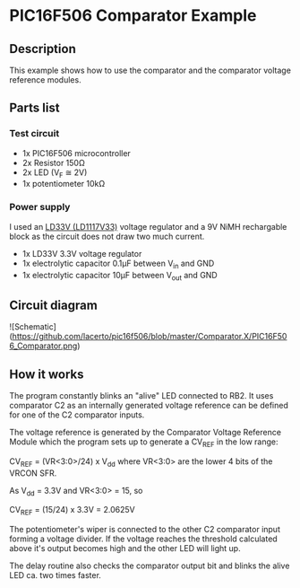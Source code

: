 # PIC16F506 Comparator Example

## Description
This example shows how to use the comparator and the comparator voltage reference modules.

## Parts list
### Test circuit
* 1x PIC16F506 microcontroller
* 2x Resistor 150&Omega;
* 2x LED (V<sub>F</sub> &cong; 2V)
* 1x potentiometer 10k&Omega;

### Power supply
I used an [LD33V (LD1117V33)](http://www.st.com/content/ccc/resource/technical/document/datasheet/99/3b/7d/91/91/51/4b/be/CD00000544.pdf/files/CD00000544.pdf/jcr:content/translations/en.CD00000544.pdf) voltage regulator and a 9V NiMH rechargable block as the circuit does not draw two much current.
* 1x LD33V 3.3V voltage regulator
* 1x electrolytic capacitor 0.1&micro;F between V<sub>in</sub> and GND
* 1x electrolytic capacitor 10&micro;F between V<sub>out</sub> and GND

## Circuit diagram
![Schematic] (https://github.com/lacerto/pic16f506/blob/master/Comparator.X/PIC16F506_Comparator.png)

## How it works
The program constantly blinks an "alive" LED connected to RB2. It uses comparator C2 as an internally generated voltage reference can be defined for one of the C2 comparator inputs.

The voltage reference is generated by the Comparator Voltage Reference Module which the program sets up to generate a CV<sub>REF</sub> in the low range:

CV<sub>REF</sub> = (VR<3:0>/24) x V<sub>dd</sub>  where VR<3:0> are the lower 4 bits of the VRCON SFR.

As V<sub>dd</sub> = 3.3V and VR<3:0> = 15, so 

CV<sub>REF</sub> = (15/24) x 3.3V = 2.0625V

The potentiometer's wiper is connected to the other C2 comparator input forming a voltage divider. If the voltage reaches the threshold calculated above it's output becomes high and the other LED will light up.

The delay routine also checks the comparator output bit and blinks the alive LED ca. two times faster.
